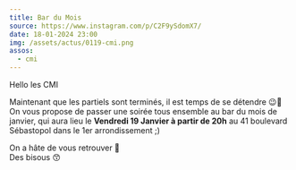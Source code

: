 ```yaml
---
title: Bar du Mois
source: https://www.instagram.com/p/C2F9ySdomX7/
date: 18-01-2024 23:00
img: /assets/actus/0119-cmi.png
assos:
  - cmi
---
```


Hello les CMI

Maintenant que les partiels sont terminés, il est temps de se détendre 😉🍻On vous propose de passer une soirée tous ensemble au bar du mois de janvier, qui aura lieu le __Vendredi 19 Janvier à partir de 20h__ au 41 boulevard Sébastopol dans le 1er arrondissement ;)

On a hâte de vous retrouver 💚  
Des bisous 😙